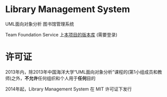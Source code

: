 Library Management System
====================

UML面向对象分析 图书馆管理系统

Team Foundation Service 上[本项目的版本库](https://winupsoftware.visualstudio.com/DefaultCollection/_git/Library%20Management%20System) (需要登录)


许可证
====================

2013年内，除2013年中国海洋大学“UML面向对象分析”课程的(第1小组成员和教师)之外，**不允许**任何组织和个人用于**任何**目的

2014年起，Library Management System 在 MIT 许可证下发行
